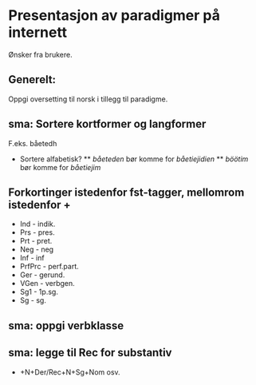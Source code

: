 # Presentasjon av paradigmer på internett

Ønsker fra brukere.

## Generelt:

Oppgi oversetting til norsk i tillegg til paradigme.

## sma: Sortere kortformer og langformer

F.eks. båetedh

- Sortere alfabetisk?
  ** _båeteden_ bør komme for _båetiejidien_
  ** _böötim_ bør komme for _båetiejim_

## Forkortinger istedenfor fst-tagger, mellomrom istedenfor +

- Ind - indik.
- Prs - pres.
- Prt - pret.
- Neg - neg
- Inf - inf
- PrfPrc - perf.part.
- Ger - gerund.
- VGen - verbgen.
- Sg1 - 1p.sg.
- Sg - sg.

## sma: oppgi verbklasse

## sma: legge til Rec for substantiv

- +N+Der/Rec+N+Sg+Nom osv.

